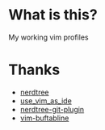 # What is this?
My working vim profiles


Thanks
=========
* [nerdtree](https://github.com/scrooloose/nerdtree)
* [use_vim_as_ide](https://github.com/yangyangwithgnu/use_vim_as_ide)
* [nerdtree-git-plugin](https://github.com/Xuyuanp/nerdtree-git-plugin)
* [vim-buftabline](https://github.com/ap/vim-buftabline)



